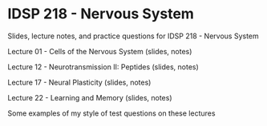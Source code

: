 # IDSP 218 - Nervous System
Slides, lecture notes, and practice questions for IDSP 218 - Nervous System

Lecture 01 - Cells of the Nervous System (slides, notes)

Lecture 12 - Neurotransmission II: Peptides (slides, notes)

Lecture 17 - Neural Plasticity (slides, notes)

Lecture 22 - Learning and Memory (slides, notes)

Some examples of my style of test questions on these lectures
